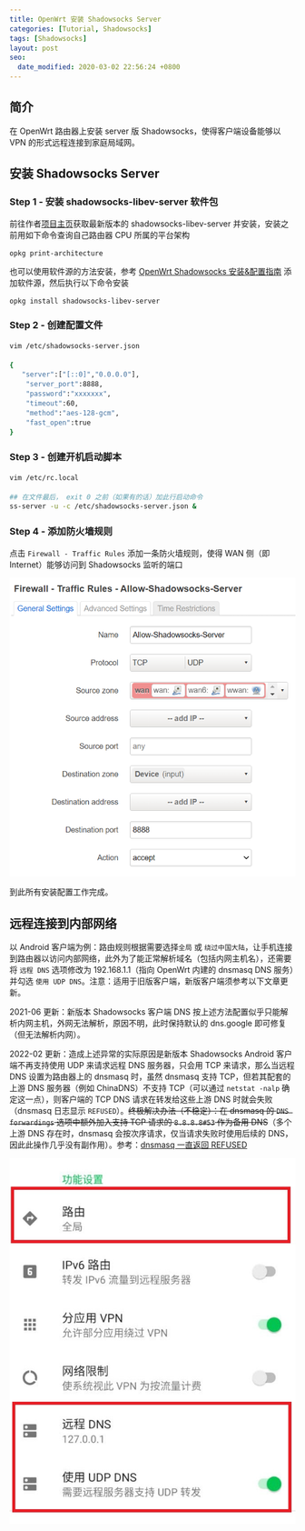 ```yaml
---
title: OpenWrt 安装 Shadowsocks Server
categories: [Tutorial, Shadowsocks]
tags: [Shadowsocks]
layout: post
seo:
  date_modified: 2020-03-02 22:56:24 +0800
---
```


## 简介

在 OpenWrt 路由器上安装 server 版 Shadowsocks，使得客户端设备能够以 VPN 的形式远程连接到家庭局域网。

## 安装 Shadowsocks Server

### Step 1 - 安装 shadowsocks-libev-server 软件包

前往作者[项目主页](https://github.com/shadowsocks/openwrt-shadowsocks/releases)获取最新版本的 shadowsocks-libev-server 并安装，安装之前用如下命令查询自己路由器 CPU 所属的平台架构

```
opkg print-architecture
```

也可以使用软件源的方法安装，参考 [OpenWrt Shadowsocks 安装&配置指南](https://linhongbo.com/posts/shadowsocks-on-openwrt/#通过软件源安装) 添加软件源，然后执行以下命令安装

```
opkg install shadowsocks-libev-server
```

### Step 2 - 创建配置文件

```sh
vim /etc/shadowsocks-server.json

{
   "server":["[::0]","0.0.0.0"],
    "server_port":8888,
    "password":"xxxxxxx",
    "timeout":60,
    "method":"aes-128-gcm",
    "fast_open":true
}
```

### Step 3 - 创建开机启动脚本

```sh
vim /etc/rc.local

## 在文件最后， exit 0 之前（如果有的话）加此行启动命令
ss-server -u -c /etc/shadowsocks-server.json &
```

### Step 4 - 添加防火墙规则

点击 `Firewall - Traffic Rules` 添加一条防火墙规则，使得 WAN 侧（即 Internet）能够访问到 Shadowsocks 监听的端口

![openwrt shadowsocks server firewall](/assets/img/post/2020/openwrt-shadowsocks-server-firewall.png)

到此所有安装配置工作完成。

## 远程连接到内部网络

以 Android 客户端为例：路由规则根据需要选择`全局` 或 `绕过中国大陆`，让手机连接到路由器以访问内部网络，此外为了能正常解析域名（包括内网主机名），还需要将 `远程 DNS` 选项修改为 192.168.1.1（指向 OpenWrt 内建的 dnsmasq DNS 服务）并勾选 `使用 UDP DNS`。注意：适用于旧版客户端，新版客户端须参考以下文章更新。

2021-06 更新：新版本 Shadowsocks 客户端 DNS 按上述方法配置似乎只能解析内网主机，外网无法解析，原因不明，此时保持默认的 dns.google 即可修复（但无法解析内网）。

2022-02 更新：造成上述异常的实际原因是新版本 Shadowsocks Android 客户端不再支持使用 UDP 来请求远程 DNS 服务器，只会用 TCP 来请求，那么当远程 DNS 设置为路由器上的 dnsmasq 时，虽然 dnsmasq 支持 TCP，但若其配套的上游 DNS 服务器（例如 ChinaDNS）不支持 TCP（可以通过 `netstat -nalp` 确定这一点），则客户端的 TCP DNS 请求在转发给这些上游 DNS 时就会失败（dnsmasq 日志显示 `REFUSED`）。~~终极解决办法（不稳定）：在 dnsmasq 的 `DNS forwardings` 选项中额外加入支持 TCP 请求的 `8.8.8.8#53` 作为备用 DNS~~（多个上游 DNS 存在时，dnsmasq 会按次序请求，仅当请求失败时使用后续的 DNS，因此此操作几乎没有副作用）。参考：[dnsmasq 一直返回 REFUSED](https://github.com/aa65535/openwrt-dns-forwarder/issues/30#issue-687825881)

![Shadowsocks Clent Config](/assets/img/post/2020/client-configuration-for-openwrt-shadowsocks-server.jpg)